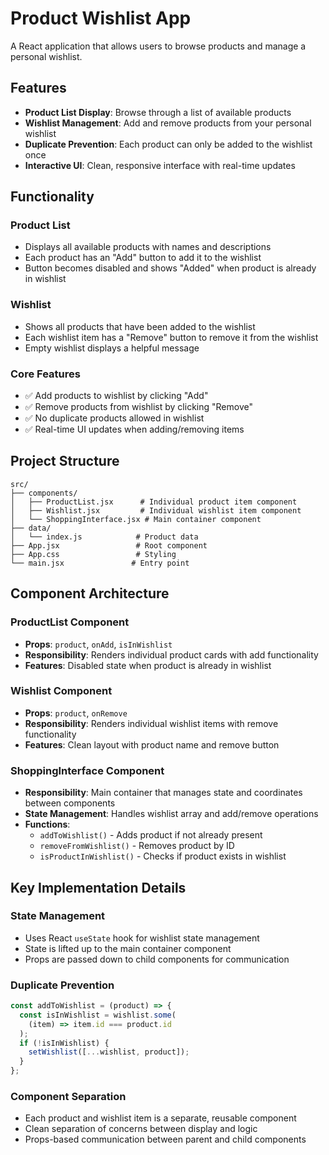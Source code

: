 # Product Wishlist App

A React application that allows users to browse products and manage a personal wishlist.

## Features

- **Product List Display**: Browse through a list of available products
- **Wishlist Management**: Add and remove products from your personal wishlist
- **Duplicate Prevention**: Each product can only be added to the wishlist once
- **Interactive UI**: Clean, responsive interface with real-time updates

## Functionality

### Product List

- Displays all available products with names and descriptions
- Each product has an "Add" button to add it to the wishlist
- Button becomes disabled and shows "Added" when product is already in wishlist

### Wishlist

- Shows all products that have been added to the wishlist
- Each wishlist item has a "Remove" button to remove it from the wishlist
- Empty wishlist displays a helpful message

### Core Features

- ✅ Add products to wishlist by clicking "Add"
- ✅ Remove products from wishlist by clicking "Remove"
- ✅ No duplicate products allowed in wishlist
- ✅ Real-time UI updates when adding/removing items

## Project Structure

```
src/
├── components/
│   ├── ProductList.jsx      # Individual product item component
│   ├── Wishlist.jsx         # Individual wishlist item component
│   └── ShoppingInterface.jsx # Main container component
├── data/
│   └── index.js            # Product data
├── App.jsx                 # Root component
├── App.css                 # Styling
└── main.jsx               # Entry point
```

## Component Architecture

### ProductList Component

- **Props**: `product`, `onAdd`, `isInWishlist`
- **Responsibility**: Renders individual product cards with add functionality
- **Features**: Disabled state when product is already in wishlist

### Wishlist Component

- **Props**: `product`, `onRemove`
- **Responsibility**: Renders individual wishlist items with remove functionality
- **Features**: Clean layout with product name and remove button

### ShoppingInterface Component

- **Responsibility**: Main container that manages state and coordinates between components
- **State Management**: Handles wishlist array and add/remove operations
- **Functions**:
  - `addToWishlist()` - Adds product if not already present
  - `removeFromWishlist()` - Removes product by ID
  - `isProductInWishlist()` - Checks if product exists in wishlist

## Key Implementation Details

### State Management

- Uses React `useState` hook for wishlist state management
- State is lifted up to the main container component
- Props are passed down to child components for communication

### Duplicate Prevention

```javascript
const addToWishlist = (product) => {
  const isInWishlist = wishlist.some(
    (item) => item.id === product.id
  );
  if (!isInWishlist) {
    setWishlist([...wishlist, product]);
  }
};
```

### Component Separation

- Each product and wishlist item is a separate, reusable component
- Clean separation of concerns between display and logic
- Props-based communication between parent and child components
